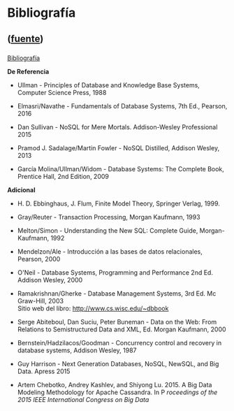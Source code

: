 # Bibliografía
([fuente](https://campus.exactas.uba.ar/course/view.php?id=1001&section=6))
---
###
[Bibliografía](https://campus.exactas.uba.ar/course/view.php?id=1001&section=6)

 **De Referencia**

  - Ullman - Principles of Database and Knowledge Base Systems, Computer Science Press, 1988
  - Elmasri/Navathe - Fundamentals of Database Systems, 7th Ed., Pearson, 2016
  - Dan Sullivan - NoSQL for Mere Mortals. Addison-Wesley Professional 2015

  - Pramod J. Sadalage/Martin Fowler - NoSQL Distilled, Addison Wesley, 2013

  - García Molina/Ullman/Widom - Database Systems: The Complete Book, Prentice Hall, 2nd Edition, 2009

**Adicional**

  - H. D. Ebbinghaus, J. Flum, Finite Model Theory, Springer Verlag, 1999.
  - Gray/Reuter - Transaction Processing, Morgan Kaufmann, 1993
  - Melton/Simon - Understanding the New SQL: Complete Guide, Morgan-Kaufmann, 1992
  - Mendelzon/Ale - Introducción a las bases de datos relacionales, Pearson, 2000
  - O'Neil - Database Systems, Programming and Performance 2nd Ed. Addison Wesley, 2000
  - Ramakrishnan/Gherke - Database Management Systems, 3rd Ed. Mc Graw-Hill, 2003  
Sitio web del libro: <http://www.cs.wisc.edu/~dbbook>

  - Serge Abiteboul, Dan Suciu, Peter Buneman - Data on the Web: From Relations to Semistructured Data and XML, Ed. Morgan Kaufmann, 2000

  - Bernstein/Hadzilacos/Goodman - Concurrency control and recovery in database systems, Addison Wesley, 1987
  - Guy Harrison - Next Generation Databases, NoSQL, NewSQL, and Big Data. Apress 2015
  - Artem Chebotko, Andrey Kashlev, and Shiyong Lu. 2015. A Big Data Modeling Methodology for Apache Cassandra. In P _roceedings of the 2015 IEEE International Congress on Big Data_


